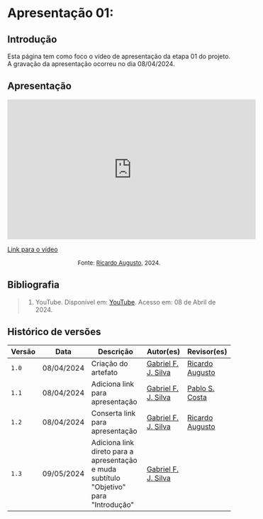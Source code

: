 # Apresentação 01:

## Introdução
Esta página tem como foco o vídeo de apresentação da etapa 01 do projeto. A gravação da apresentação ocorreu no dia 08/04/2024.

## Apresentação

<iframe width="560" height="315" src="https://www.youtube.com/embed/V_irKnFe6BY?si=zGdQlrHftvRi3giB" title="YouTube video player" frameborder="0" allow="accelerometer; autoplay; clipboard-write; encrypted-media; gyroscope; picture-in-picture; web-share" referrerpolicy="strict-origin-when-cross-origin" allowfullscreen></iframe>

[Link para o vídeo](https://www.youtube.com/V_irKnFe6BY?si=zGdQlrHftvRi3giB)

<font size="2"><p style="text-align: center">Fonte: [Ricardo Augusto](https://github.com/avmricardo), 2024.</p></font>

## Bibliografia

> 1. YouTube. Disponível em: [YouTube](https://www.youtube.com/). Acesso em: 08 de Abril de 2024.

## Histórico de versões
Versão |   Data  | Descrição | Autor(es) | Revisor(es)
------ | ---- | ------ | ---------- | ----------
`1.0` | 08/04/2024 | Criação do artefato | [Gabriel F. J. Silva](https://github.com/MMcLovin) | [Ricardo Augusto](https://www.github.com/avmricardo)
`1.1` | 08/04/2024 | Adiciona link para apresentação | [Gabriel F. J. Silva](https://github.com/MMcLovin) | [Pablo S. Costa](https://www.github.com/pabloheika)
`1.2` | 08/04/2024 | Conserta link para apresentação | [Gabriel F. J. Silva](https://github.com/MMcLovin) | [Ricardo Augusto](https://www.github.com/avmricardo)
`1.3` | 09/05/2024 | Adiciona link direto para a apresentação e muda subtítulo "Objetivo" para "Introdução" | [Gabriel F. J. Silva](https://github.com/MMcLovin) | [](https://www.github.com/)

